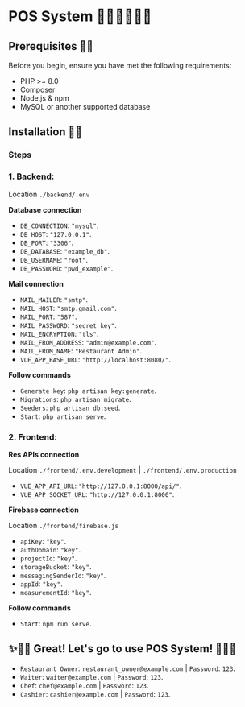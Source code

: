 # POS System​ 🍕🍔🍟🌭🍿🎊

## Prerequisites 🧨🧨

Before you begin, ensure you have met the following requirements:

- PHP >= 8.0
- Composer
- Node.js & npm
- MySQL or another supported database

## Installation 🧨🧨

### Steps

### 1. **Backend:**

Location `./backend/.env`

**Database connection**
- `DB_CONNECTION`: `"mysql"`.
- `DB_HOST`: `"127.0.0.1"`.
- `DB_PORT`: `"3306"`.
- `DB_DATABASE`: `"example_db"`.
- `DB_USERNAME`: `"root"`.
- `DB_PASSWORD`: `"pwd_example"`.

**Mail connection**
- `MAIL_MAILER`: `"smtp"`.
- `MAIL_HOST`: `"smtp.gmail.com"`.
- `MAIL_PORT`: `"587"`.
- `MAIL_PASSWORD`: `"secret key"`.
- `MAIL_ENCRYPTION`: `"tls"`.
- `MAIL_FROM_ADDRESS`: `"admin@example.com"`.​
- `MAIL_FROM_NAME`: `"Restaurant Admin"`.​
- `VUE_APP_BASE_URL`: `"http://localhost:8080/"`.​

**Follow commands**
- `Generate key`: `php artisan key:generate`.
- `Migrations`: `php artisan migrate`.
- `Seeders`: `php artisan db:seed`.
- `Start`: `php artisan serve`.

### 2. **Frontend:**

**Res APIs connection**

Location `./frontend/.env.development` | `./frontend/.env.production`
- `VUE_APP_API_URL`: `"http://127.0.0.1:8000/api/"`.
- `VUE_APP_SOCKET_URL`: `"http://127.0.0.1:8000"`.

**Firebase connection**

Location `./frontend/firebase.js`
- `apiKey`: `"key"`.
- `authDomain`: `"key"`.
- `projectId`: `"key"`.
- `storageBucket`: `"key"`.
- `messagingSenderId`: `"key"`.
- `appId`: `"key"`.
- `measurementId`: `"key"`.

**Follow commands**
- `Start`: `npm run serve`.

## ✨🎉🎉 Great! Let's go to use POS System! 🎉🎉✨
- `Restaurant Owner`: `restaurant_owner@example.com` | `Password`: `123`.
- `Waiter`: `waiter@example.com` | `Password`: `123`.
- `Chef`: `chef@example.com` | `Password`: `123`.
- `Cashier`: `cashier@example.com` | `Password`: `123`.
